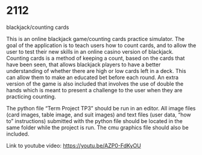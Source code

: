 # 2112
blackjack/counting cards

This is an online blackjack game/counting cards practice simulator. The goal of the application is to teach users how to count cards, and to allow the user to test their new skills in an online casino version of blackjack. Counting cards is a method of keeping a count, based on the cards that have been seen, that allows blackjack players to have a better understanding of whether there are high or low cards left in a deck. This can allow them to make an educated bet before each round. An extra version of the game is also included that involves the use of double the hands which is meant to present a challenge to the user when they are practicing counting. 


The python file “Term Project TP3” should be run in an editor. All image files (card images, table image, and suit images) and text files (user data, “how to” instructions) submitted with the python file should be located in the same folder while the project is run. The cmu graphics file should also be included. 

Link to youtube video: https://youtu.be/AZP0-FdKyOU 
